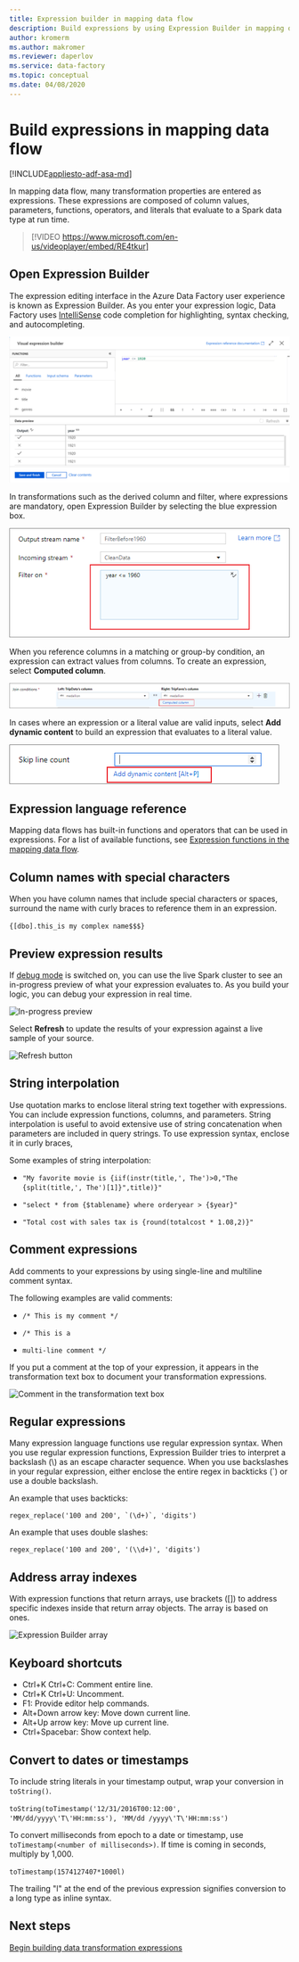 ```yaml
---
title: Expression builder in mapping data flow
description: Build expressions by using Expression Builder in mapping data flows in Azure Data Factory
author: kromerm
ms.author: makromer
ms.reviewer: daperlov
ms.service: data-factory
ms.topic: conceptual
ms.date: 04/08/2020
---
```


# Build expressions in mapping data flow

[!INCLUDE[appliesto-adf-asa-md](includes/appliesto-adf-asa-md.md)]

In mapping data flow, many transformation properties are entered as expressions. These expressions are composed of column values, parameters, functions, operators, and literals that evaluate to a Spark data type at run time.

> [!VIDEO https://www.microsoft.com/en-us/videoplayer/embed/RE4tkur]

## Open Expression Builder

The expression editing interface in the Azure Data Factory user experience is known as Expression Builder. As you enter your expression logic, Data Factory uses [IntelliSense](https://docs.microsoft.com/visualstudio/ide/using-intellisense?view=vs-2019) code completion for highlighting, syntax checking, and autocompleting.

![Expression Builder](media/data-flow/xpb1.png "Expression Builder")

In transformations such as the derived column and filter, where expressions are mandatory, open Expression Builder by selecting the blue expression box.

![Blue expression box](media/data-flow/expressionbox.png "Expression Builder")

When you reference columns in a matching or group-by condition, an expression can extract values from columns. To create an expression, select **Computed column**.

![Computed column option](media/data-flow/computedcolumn.png "Expression Builder")

In cases where an expression or a literal value are valid inputs, select **Add dynamic content** to build an expression that evaluates to a literal value.

![Add dynamic content option](media/data-flow/add-dynamic-content.png "Expression Builder")

## Expression language reference

Mapping data flows has built-in functions and operators that can be used in expressions. For a list of available functions, see [Expression functions in the mapping data flow](data-flow-expression-functions.md).

## Column names with special characters

When you have column names that include special characters or spaces, surround the name with curly braces to reference them in an expression.

```{[dbo].this_is my complex name$$$}```

## Preview expression results

If [debug mode](concepts-data-flow-debug-mode.md) is switched on, you can use the live Spark cluster to see an in-progress preview of what your expression evaluates to. As you build your logic, you can debug your expression in real time. 

![In-progress preview](media/data-flow/exp4b.png "Expression Data Preview")

Select **Refresh** to update the results of your expression against a live sample of your source.

![Refresh button](media/data-flow/exp5.png "Expression Data Preview")

## String interpolation

Use quotation marks to enclose literal string text together with expressions. You can include expression functions, columns, and parameters. String interpolation is useful to avoid extensive use of string concatenation when parameters are included in query strings. To use expression syntax, enclose it in curly braces,

Some examples of string interpolation:

* ```"My favorite movie is {iif(instr(title,', The')>0,"The {split(title,', The')[1]}",title)}"```

* ```"select * from {$tablename} where orderyear > {$year}"```

* ```"Total cost with sales tax is {round(totalcost * 1.08,2)}"```

## Comment expressions

Add comments to your expressions by using single-line and multiline comment syntax.

The following examples are valid comments:

* ```/* This is my comment */```

* ```/* This is a```
*   ```multi-line comment */```

If you put a comment at the top of your expression, it appears in the transformation text box to document your transformation expressions.

![Comment in the transformation text box](media/data-flow/comments2.png "Comments")

## Regular expressions

Many expression language functions use regular expression syntax. When you use regular expression functions, Expression Builder tries to interpret a backslash (\\) as an escape character sequence. When you use backslashes in your regular expression, either enclose the entire regex in backticks (\`) or use a double backslash.

An example that uses backticks:

```
regex_replace('100 and 200', `(\d+)`, 'digits')
```

An example that uses double slashes:

```
regex_replace('100 and 200', '(\\d+)', 'digits')
```

## Address array indexes

With expression functions that return arrays, use brackets ([]) to address specific indexes inside that return array objects. The array is based on ones.

![Expression Builder array](media/data-flow/expb2.png "Expression Data Preview")

## Keyboard shortcuts

* Ctrl+K Ctrl+C: Comment entire line.
* Ctrl+K Ctrl+U: Uncomment.
* F1: Provide editor help commands.
* Alt+Down arrow key: Move down current line.
* Alt+Up arrow key: Move up current line.
* Ctrl+Spacebar: Show context help.

## Convert to dates or timestamps

To include string literals in your timestamp output, wrap your conversion in ```toString()```.

```toString(toTimestamp('12/31/2016T00:12:00', 'MM/dd/yyyy\'T\'HH:mm:ss'), 'MM/dd /yyyy\'T\'HH:mm:ss')```

To convert milliseconds from epoch to a date or timestamp, use `toTimestamp(<number of milliseconds>)`. If time is coming in seconds, multiply by 1,000.

```toTimestamp(1574127407*1000l)```

The trailing "l" at the end of the previous expression signifies conversion to a long type as inline syntax.

## Next steps

[Begin building data transformation expressions](data-flow-expression-functions.md)
